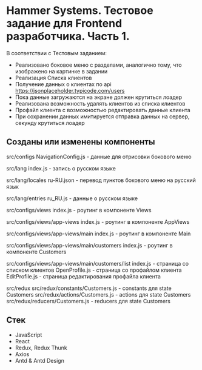 # Hammer Systems. Тестовое задание для Frontend разработчика. Часть 1.

В соответствии с Тестовым заданием:
- Реализовано боковое меню с разделами, аналогично тому, что изображено на картинке в задании
- Реализация Списка клиентов
- Получение данных о клиентах по api https://jsonplaceholder.typicode.com/users
- Пока данные загружаются на экране должен крутиться лоадер
- Реализована возможность удалять клиентов из списка клиентов
- Профайл клиента с возможностью редактировать данные клиента
- При сохранении данных имитируется отправка данных на сервер, секунду крутиться лоадер 

## Созданы или изменены компоненты
src/configs
NavigationConfig.js - данные для отрисовки бокового меню

src/lang
index.js - запись о русском языке

src/lang/locales
ru-RU.json - перевод пунктов бокового меню на русский язык

src/lang/entries
ru_RU.js - данные о русском языке

src/configs/views
index.js - роутинг в компоненте Views

src/configs/views/app-views
index.js - роутинг в компоненте AppViews

src/configs/views/app-views/main
index.js - роутинг в компоненте Main

src/configs/views/app-views/main/customers
index.js - роутинг в компоненте Customers

src/configs/views/app-views/main/customers/list
index.js - страница со списком клиентов
OpenProfile.js - страница со профайлом клиента
EditProfile.js - страница редактирования профайла клиента

src/redux
src/redux/constants/Customers.js - constants для state Customers
src/redux/actions/Customers.js - actions для state Customers
src/redux/reducers/Customers.js - reducers для state Customers


## Cтек
- JavaScript
- React
- Redux, Redux Thunk
- Axios
- Antd & Antd Design

